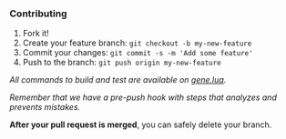 ### Contributing

1. Fork it!
2. Create your feature branch: `git checkout -b my-new-feature`
3. Commit your changes: `git commit -s -m 'Add some feature'`
4. Push to the branch: `git push origin my-new-feature`

*All commands to build and test are available on [gene.lua](gene.lua).*

*Remember that we have a pre-push hook with steps that analyzes and prevents mistakes.*

**After your pull request is merged**, you can safely delete your branch.
